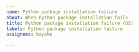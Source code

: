 ```yaml
---
name: Python package installation failure
about: When Python package installation fails
title: Python package installation failure (OS)
labels: Python package installation failure
assignees: kayake

---
```



